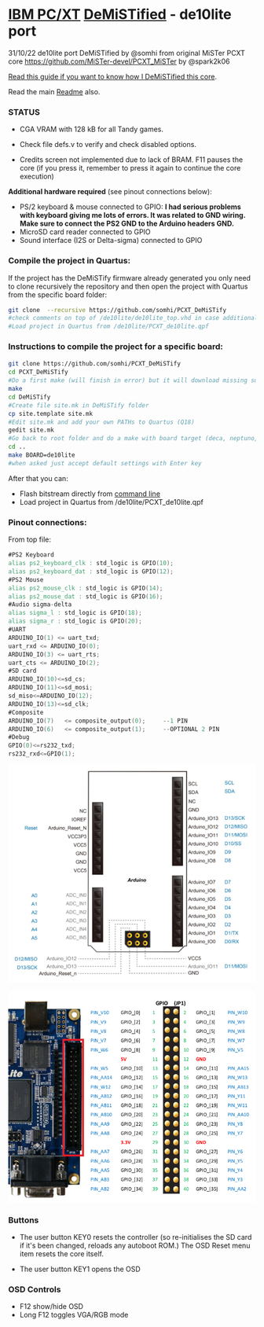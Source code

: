 # [IBM PC/XT](https://en.wikipedia.org/wiki/IBM_Personal_Computer_XT)  [DeMiSTified](https://github.com/robinsonb5/DeMiSTify) - de10lite port

31/10/22 de10lite port DeMiSTified by @somhi from original MiSTer PCXT core   https://github.com/MiSTer-devel/PCXT_MiSTer by @spark2k06

[Read this guide if you want to know how I DeMiSTified this core](https://github.com/DECAfpga/DECA_board/tree/main/Tutorials/DeMiSTify).

Read the main [Readme](https://github.com/somhi/PCXT_DeMiSTify) also.

### STATUS

* CGA VRAM with 128 kB for all Tandy games.

* Check file defs.v to verify and check disabled options. 

* Credits screen not implemented due to lack of BRAM. F11 pauses the core (if you press it, remember to press it again to continue the core execution)

**Additional hardware required** (see pinout connections below):

- PS/2 keyboard & mouse connected to GPIO: **I had serious problems with keyboard giving me lots of errors. It was related to GND wiring. Make sure to connect the PS2 GND to the Arduino headers GND.**
- MicroSD card reader connected to GPIO
- Sound interface (I2S or Delta-sigma) connected to GPIO

### Compile the project in Quartus:

If the project has the DeMiSTify firmware already generated you only need to clone recursively the repository and then open the project with Quartus from the specific board folder:

```sh
git clone  --recursive https://github.com/somhi/PCXT_DeMiSTify
#check comments on top of /de10lite/de10lite_top.vhd in case additional actions are needed
#Load project in Quartus from /de10lite/PCXT_de10lite.qpf
```

### Instructions to compile the project for a specific board:

```sh
git clone https://github.com/somhi/PCXT_DeMiSTify
cd PCXT_DeMiSTify
#Do a first make (will finish in error) but it will download missing submodules 
make
cd DeMiSTify
#Create file site.mk in DeMiSTify folder 
cp site.template site.mk
#Edit site.mk and add your own PATHs to Quartus (Q18)
gedit site.mk
#Go back to root folder and do a make with board target (deca, neptuno, uareloaded, atlas_cyc). If not specified it will compile for all targets.
cd ..
make BOARD=de10lite
#when asked just accept default settings with Enter key
```

After that you can:

* Flash bitstream directly from [command line](https://github.com/DECAfpga/DECA_binaries#flash-bitstream-to-fgpa-with-quartus)
* Load project in Quartus from /de10lite/PCXT_de10lite.qpf

### Pinout connections:

From top file:

```verilog
#PS2 Keyboard
alias ps2_keyboard_clk : std_logic is GPIO(10);
alias ps2_keyboard_dat : std_logic is GPIO(12);
#PS2 Mouse
alias ps2_mouse_clk : std_logic is GPIO(14);
alias ps2_mouse_dat : std_logic is GPIO(16);
#Audio sigma-delta
alias sigma_l : std_logic is GPIO(18);
alias sigma_r : std_logic is GPIO(20);
#UART
ARDUINO_IO(1) <= uart_txd;
uart_rxd <= ARDUINO_IO(0);
ARDUINO_IO(3) <= uart_rts;
uart_cts <= ARDUINO_IO(2);
#SD card
ARDUINO_IO(10)<=sd_cs;
ARDUINO_IO(11)<=sd_mosi;
sd_miso<=ARDUINO_IO(12);
ARDUINO_IO(13)<=sd_clk;
#Composite
ARDUINO_IO(7)  	<= composite_output(0);		--1 PIN
ARDUINO_IO(6)	<= composite_output(1);		--OPTIONAL 2 PIN
#Debug
GPIO(0)<=rs232_txd;
rs232_rxd<=GPIO(1);
```

![arduino_io](arduino_io.png)

![gpio](gpio.png)

### Buttons

* The user button KEY0 resets the controller (so re-initialises the SD card if it's been changed, reloads any autoboot ROM.) The OSD Reset menu item resets the core itself.

* The user button KEY1 opens the OSD

### OSD Controls

* F12 show/hide OSD 
* Long F12 toggles VGA/RGB mode

